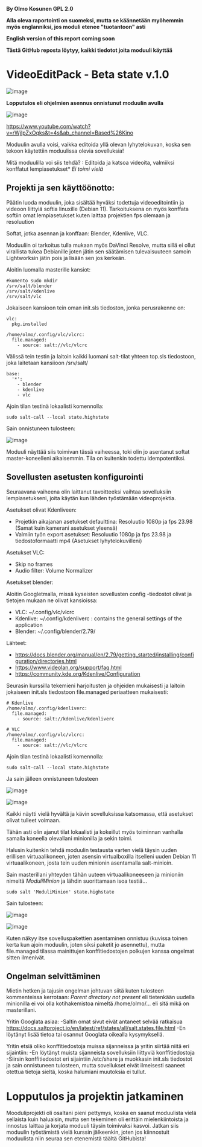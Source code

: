 **By Olmo Kosunen GPL 2.0**

**Alla oleva raportointi on suomeksi, mutta se käännetään myöhemmin myös englanniksi, jos moduli etenee "tuotantoon" asti**

**English version of this report coming soon**

**Tästä GitHub reposta löytyy, kaikki tiedotot joita moduuli käyttää**

# VideoEditPack - Beta state v.1.0

![image](https://user-images.githubusercontent.com/60943507/168652154-854af248-07e2-4f1e-9176-a723c4498be2.png)

**Lopputulos eli ohjelmien asennus onnistunut moduulin avulla**

                                                                                                
![image](https://user-images.githubusercontent.com/60943507/168652555-17a99538-08c6-403e-914a-92b55b75d220.png)

https://www.youtube.com/watch?v=rWjIpZxOqks&t=4s&ab_channel=Based%26Kino 

Moduulin avulla voisi, vaikka editoida yllä olevan lyhytelokuvan, koska sen tekoon käytettiin moduulissa olevia sovelluksia!

Mitä moduulilla voi siis tehdä? : Editoida ja katsoa videoita, valmiiksi konffatut lempiasetukset* *Ei toimi vielä*

## Projekti ja sen käyttöönotto:

Päätin luoda moduulin, joka sisältää hyväksi todettuja videoeditointiin ja videoon liittyiä softia linuxille (Debian 11). 
Tarkoituksena on myös konffata softiin omat lempiasetukset kuten laittaa projektien fps olemaan ja resoluution 

Softat, jotka asennan ja konffaan: Blender, Kdenlive, VLC. 

Moduuliin oi tarkoitus tulla mukaan myös DaVinci Resolve, mutta sillä ei ollut virallista tukea Debianille joten jätin sen säätämisen tulevaisuuteen samoin Lightworksin jätin pois ja lisään sen jos kerkeän.

Aloitin luomalla masterille kansiot:

    #komento sudo mkdir
    /srv/salt/blender
    /srv/salt/kdenlive
    /srv/salt/vlc
 
Jokaiseen kansioon tein oman init.sls tiedoston, jonka perusrakenne on:

    vlc:
      pkg.installed

    /home/olmo/.config/vlc/vlcrc:
      file.managed:
        - source: salt://vlc/vlcrc

Välissä tein testin ja laitoin kaikki luomani salt-tilat yhteen top.sls tiedostoon, joka laitetaan kansiioon /srv/salt/

    base:
      '*':
        - blender
        - kdenlive
        - vlc
       
Ajoin tilan testinä lokaalisti komennolla:
    
    sudo salt-call --local state.highstate
    
Sain onnistuneen tulosteen:

![image](https://user-images.githubusercontent.com/60943507/168825371-4943525a-346e-443b-9d1b-80430d136f3c.png)

Moduuli näyttää siis toimivan tässä vaiheessa, toki olin jo asentanut softat master-koneelleni aikaisemmin. Tila on kuitenkin todettu idempotentiksi.

## Sovellusten asetusten konfigurointi

Seuraavana vaiheena olin laittanut tavoitteeksi vaihtaa sovelluksiin lempiasetukseni, joita käytän kun lähden työstämään videoprojektia.

Asetukset olivat Kdenliveen: 

* Projetkin aikajanan asetukset defaulttina: Resoluutio 1080p ja fps 23.98 (Samat kuin kamerani asetukset yleensä)
* Valmiin työn export asetukset: Resoluutio 1080p ja fps 23.98 ja tiedostoformaatti mp4 (Asetukset lyhytelokuvilleni)

Asetukset VLC:

* Skip no frames
* Audio filter: Volume Normalizer

Asetukset blender:


Aloitin Googletmalla, missä kyseisten sovellusten config -tiedostot olivat ja tietojen mukaan ne olivat kansioissa:

* VLC: ~/.config/vlc/vlcrc
* Kdenlive: ~/.config/kdenliverc : contains the general settings of the application
* Blender: ~/.config/blender/2.79/

Lähteet: 
* https://docs.blender.org/manual/en/2.79/getting_started/installing/configuration/directories.html
* https://www.videolan.org/support/faq.html
* https://community.kde.org/Kdenlive/Configuration

Seurasin kurssilla tekemieni harjoitusten ja ohjeiden mukaisesti ja 
laitoin jokaiseen init.sls tiedostoon file.managed periaatteen mukaisesti:

    # Kdenlive
    /home/olmo/.config/kdenliverc:
      file.managed:
        - source: salt://kdenlive/kdenliverc
    
    # VLC
    /home/olmo/.config/vlc/vlcrc:
      file.managed:
        - source: salt://vlc/vlcrc
     

Ajoin tilan testinä lokaalisti komennolla:
    
    sudo salt-call --local state.highstate 

Ja sain jälleen onnistuneen tulosteen

![image](https://user-images.githubusercontent.com/60943507/168885198-be687d86-2217-4bf7-8384-6ff12d9335d8.png)

![image](https://user-images.githubusercontent.com/60943507/168885053-39b5e3a5-119e-4aa0-9222-6d45494de200.png)

    
Kaikki näytti vielä hyvältä ja kävin sovelluksissa katsomassa, että asetukset olivat tulleet voimaan.

Tähän asti olin ajanut tilat lokaalisti ja kokeillut myös toiminnan vanhalla samalla koneella olevallani minionilla ja sekin toimi.

Halusin kuitenkin tehdä moduulin testausta varten vielä täysin uuden erillisen virtuaalikoneen, joten asensin virtualboxilla itselleni uuden Debian 11
virtuaalikoneen, josta tein uuden minionin asentamalla salt-minioin.

Sain masterillani yhteyden tähän uuteen virtuaalikoneeseen ja minioniin nimeltä *ModuliMinion* ja lähdin suorittamaan isoa testiä...

    sudo salt 'ModuliMinion' state.highstate
    
 Sain tulosteen:
 
 ![image](https://user-images.githubusercontent.com/60943507/168888882-b1854aa8-0da2-4c14-b4f4-0fd69ee36a9f.png)
  
  ![image](https://user-images.githubusercontent.com/60943507/168888924-5fb4977b-949d-4a0e-8fe5-3bf03c1505fa.png)

Kuten näkyy itse sovelluspakettien asentaminen onnistuu (kuvissa toinen kerta kun ajoin moduulin, joten siksi paketit jo asennettu),
mutta file.managed tilassa mainittujen konffitiedostojen polkujen kanssa ongelmat sitten ilmenivät. 

## Ongelman selvittäminen

Mietin hetken ja tajusin ongelman johtuvan siitä kuten tulosteen kommenteissa kerrotaan: *Parent directory not present* eli tietenkään uudella minionilla ei voi olla kotihakemistoa nimeltä /home/olmo/... eli sitä mikä on masterillani.

Yritin Googlata asiaa:
-Saltin omat sivut eivät antaneet selvää ratkaisua https://docs.saltproject.io/en/latest/ref/states/all/salt.states.file.html
-En löytänyt lisää tietoa tai osannut Googlata oikealla kysymyksellä.


Yritin etsiä oliko konffitiedostoja muissa sijanneissa ja yritin siirtää niitä eri sijaintiin:
-En löytänyt muista sijanneista sovelluksiin liittyviä konffitiedostoja
-Siirsin konffitiedostot eri sijaintiin /etc/share ja muokkasin init.sls tiedostot ja sain onnistuneen tulosteen, mutta sovellukset eivät ilmeisesti saaneet otettua tietoja sieltä, koska halumiani muutoksia ei tullut.

# Lopputulos ja projektin jatkaminen

Mooduliprojekti oli osaltani pieni pettymys, koska en saanut moduulista vielä sellaista kuin haluaisin, mutta sen tekeminen oli erittäin mielenkiintoista ja innostus laittaa ja korjata moduuli täysin toimivaksi kasvoi. Jatkan siis moduulin työstämistä vielä kurssin jälkeenkin, joten jos kiinnostuit moduulista niin seuraa sen etenemistä täältä GitHubista!
